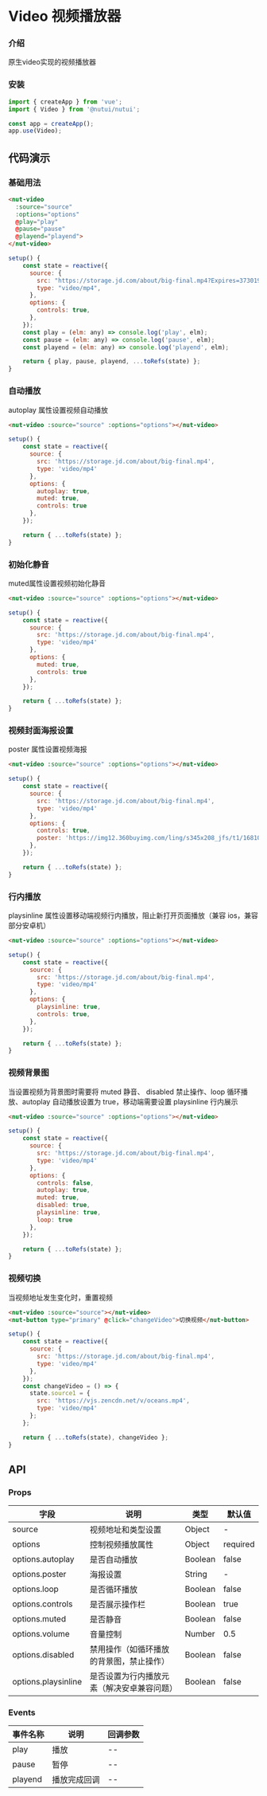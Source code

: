 #  Video 视频播放器

### 介绍

原生video实现的视频播放器

### 安装

``` javascript
import { createApp } from 'vue';
import { Video } from '@nutui/nutui';

const app = createApp();
app.use(Video);
```

## 代码演示

### 基础用法

```html
<nut-video
  :source="source"
  :options="options"
  @play="play"
  @pause="pause"
  @playend="playend">
</nut-video>
```

```javascript
setup() {
    const state = reactive({
      source: {
        src: "https://storage.jd.com/about/big-final.mp4?Expires=3730193075&AccessKey=3LoYX1dQWa6ZXzQl&Signature=ViMFjz%2BOkBxS%2FY1rjtUVqbopbJI%3D",
        type: "video/mp4",
      },
      options: {
        controls: true,
      },
    });
    const play = (elm: any) => console.log('play', elm);
    const pause = (elm: any) => console.log('pause', elm);
    const playend = (elm: any) => console.log('playend', elm);

    return { play, pause, playend, ...toRefs(state) };
}
```

### 自动播放
autoplay 属性设置视频自动播放
```html
<nut-video :source="source" :options="options"></nut-video>
```

```javascript
setup() {
    const state = reactive({
      source: {
        src: 'https://storage.jd.com/about/big-final.mp4',
        type: 'video/mp4'
      },
      options: {
        autoplay: true,
        muted: true,
        controls: true
      },
    });

    return { ...toRefs(state) };
}
```

### 初始化静音
muted属性设置视频初始化静音
```html
<nut-video :source="source" :options="options"></nut-video>
```

```javascript
setup() {
    const state = reactive({
      source: {
        src: 'https://storage.jd.com/about/big-final.mp4',
        type: 'video/mp4'
      },
      options: {
        muted: true,
        controls: true
      },
    });

    return { ...toRefs(state) };
}
```

### 视频封面海报设置
poster 属性设置视频海报
```html
<nut-video :source="source" :options="options"></nut-video>
```

```javascript
setup() {
    const state = reactive({
      source: {
        src: 'https://storage.jd.com/about/big-final.mp4',
        type: 'video/mp4'
      },
      options: {
        controls: true,
        poster: 'https://img12.360buyimg.com/ling/s345x208_jfs/t1/168105/33/8417/54825/603df06dEfcddc4cb/21f9f5d0a1b3dad4.jpg.webp'
      },
    });

    return { ...toRefs(state) };
}
```

### 行内播放
playsinline 属性设置移动端视频行内播放，阻止新打开页面播放（兼容 ios，兼容部分安卓机）
```html
<nut-video :source="source" :options="options"></nut-video>
```

```javascript
setup() {
    const state = reactive({
      source: {
        src: 'https://storage.jd.com/about/big-final.mp4',
        type: 'video/mp4'
      },
      options: {
        playsinline: true,
        controls: true,
      },
    });

    return { ...toRefs(state) };
}
```

### 视频背景图
当设置视频为背景图时需要将 muted 静音、 disabled 禁止操作、loop 循环播放、autoplay 自动播放设置为 true，移动端需要设置 playsinline 行内展示
```html
<nut-video :source="source" :options="options"></nut-video>
```

```javascript
setup() {
    const state = reactive({
      source: {
        src: 'https://storage.jd.com/about/big-final.mp4',
        type: 'video/mp4'
      },
      options: {
        controls: false,
        autoplay: true,
        muted: true,
        disabled: true,
        playsinline: true,
        loop: true
      },
    });

    return { ...toRefs(state) };
}
```

### 视频切换
当视频地址发生变化时，重置视频
```html
<nut-video :source="source"></nut-video>
<nut-button type="primary" @click="changeVideo">切换视频</nut-button>
```

```javascript
setup() {
    const state = reactive({
      source: {
        src: 'https://storage.jd.com/about/big-final.mp4',
        type: 'video/mp4'
      },
    });
    const changeVideo = () => {
      state.source1 = {
        src: 'https://vjs.zencdn.net/v/oceans.mp4',
        type: 'video/mp4'
      };
    };

    return { ...toRefs(state), changeVideo };
}
```


## API

### Props

| 字段                | 说明                                       | 类型    | 默认值   |
| ------------------- | ------------------------------------------ | ------- | -------- |
| source             | 视频地址和类型设置                         | Object   | -        |
| options             | 控制视频播放属性                           | Object  | required |
| options.autoplay    | 是否自动播放                               | Boolean | false    |
| options.poster      | 海报设置                                   | String  | -        |
| options.loop        | 是否循环播放                               | Boolean | false    |
| options.controls    | 是否展示操作栏                             | Boolean | true     |
| options.muted       | 是否静音                                   | Boolean | false    |
| options.volume      | 音量控制                                   | Number  | 0.5      |
| options.disabled    | 禁用操作（如循环播放的背景图，禁止操作）   | Boolean | false    |
| options.playsinline | 是否设置为行内播放元素（解决安卓兼容问题） | Boolean | false    |

### Events

| 事件名称 | 说明         | 回调参数 |
| -------- | ------------ | -------- |
| play     | 播放         | --       |
| pause    | 暂停         | --       |
| playend  | 播放完成回调 | --       |